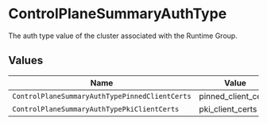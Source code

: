 # ControlPlaneSummaryAuthType

The auth type value of the cluster associated with the Runtime Group.


## Values

| Name                                           | Value                                          |
| ---------------------------------------------- | ---------------------------------------------- |
| `ControlPlaneSummaryAuthTypePinnedClientCerts` | pinned_client_certs                            |
| `ControlPlaneSummaryAuthTypePkiClientCerts`    | pki_client_certs                               |